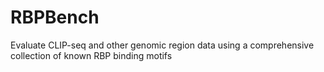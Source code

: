 # RBPBench
Evaluate CLIP-seq and other genomic region data using a comprehensive collection of known RBP binding motifs
